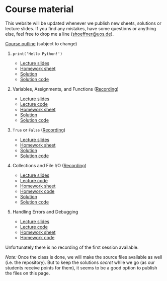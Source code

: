 # Course material

This website will be updated whenever we publish new sheets, solutions or lecture slides.
If you find any mistakes, have some questions or anything else, feel free to drop me a line (shoeffner@uos.de).

[Course outline](files/BPP-Outline.pdf) (subject to change)


1. `print('Hello Python!')`
    * [Lecture slides](files/BPP-01_HelloPython.pdf)
    * [Homework sheet](files/BPP-01_HelloPython-Sheet.pdf)
    * [Solution](files/BPP-01_HelloPython-Solution.pdf)
    * [Solution code](files/BPP-01_HelloPython-Solution.zip)

2. Variables, Assignments, and Functions ([Recording](https://video4.virtuos.uos.de/engage/theodul/ui/core.html?id=409fabdb-b097-4c08-9a36-5a05150b428c))
    * [Lecture slides](files/BPP-02_VariablesAssignmentsFunctions.pdf)
    * [Lecture code](files/BPP-02_VariablesAssignmentsFunctions.zip)
    * [Homework sheet](files/BPP-02_VariablesAssignmentsFunctions-Sheet.pdf)
    * [Solution](files/BPP-02_VariablesAssignmentsFunctions-Solution.pdf)
    * [Solution code](files/BPP-02_VariablesAssignmentsFunctions-Solution.zip)

3. `True` or `False` ([Recording](https://video4.virtuos.uos.de/engage/theodul/ui/core.html?id=6e567d8d-e2db-43da-a4b7-cecb95546cb4))
    * [Lecture slides](files/BPP-03_BooleansControlFlow.pdf)
    * [Homework sheet](files/BPP-03_BooleansControlFlow-Sheet.pdf)
    - [Solution](files/BPP-03_BooleansControlFlow-Solution.pdf)
    - [Solution code](files/BPP-03_BooleansControlFlow-Solution.zip)

4. Collections and File I/O ([Recording](https://video4.virtuos.uos.de/engage/theodul/ui/core.html?id=b0106bb5-b23d-4e77-9299-4694bfe642a3))
    - [Lecture slides](files/BPP-04_CollectionsFileIO.pdf)
    - [Lecture code](files/BPP-04_CollectionsFileIO.zip)
    - [Homework sheet](files/BPP-04_CollectionsFileIO-Sheet.pdf)
    - [Homework code](files/BPP-04_CollectionsFileIO-Sheet.zip)
    - [Solution](files/BPP-04_CollectionsFileIO-Solution.pdf)
    - [Solution code](files/BPP-04_CollectionsFileIO-Solution.zip)

5. Handling Errors and Debugging
    - [Lecture slides](files/BPP-05_ErrorsDebugging.pdf)
    - [Lecture code](files/BPP-05_ErrorsDebugging.zip)
    - [Homework sheet](files/BPP-05_ErrorsDebugging-Sheet.pdf)
    - [Homework code](files/BPP-05_ErrorsDebugging-Sheet.zip)

Unfortunately there is no recording of the first session available.

*Note:* Once the class is done, we will make the source files available as well
(i.e. the repository). But to keep the solutions *secret* while we go (as our
students receive points for them), it seems to be a good option to publish the
files on this page.
